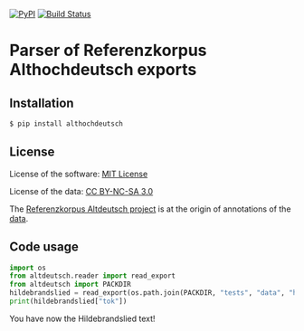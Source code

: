 [![PyPI](https://img.shields.io/pypi/v/altdeutsch)](https://pypi.org/project/altdeutsch/) [![Build Status](https://travis-ci.org/clemsciences/old_high_german_texts.svg?branch=master)](https://travis-ci.org/clemsciences/old_high_german_texts)

# Parser of Referenzkorpus Althochdeutsch exports

## Installation

```bash
$ pip install althochdeutsch
```


## License

License of the software: [MIT License](https://choosealicense.com/licenses/mit/)

License of the data: [CC BY-NC-SA 3.0](https://creativecommons.org/licenses/by-nc-sa/3.0/)

The [Referenzkorpus Altdeutsch project](https://www.deutschdiachrondigital.de/) is at the origin of annotations of the 
[data](https://www.laudatio-repository.org/browse/corpus/rmgpfWoB6bp_h9Naq45A/corpus_deutsch-diachron-digital---referenzkorpus-altdeutsch_0-1_1556880883).

## Code usage

```python
import os
from altdeutsch.reader import read_export
from altdeutsch import PACKDIR
hildebrandslied = read_export(os.path.join(PACKDIR, "tests", "data", "hildebrandslied.txt"))
print(hildebrandslied["tok"])
```

You have now the Hildebrandslied text!
